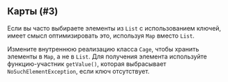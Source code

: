 ## Карты (#3)

Если вы часто выбираете элементы из `List` с использованием ключей, имеет смысл
оптимизировать это, используя `Map` вместо `List`.

Измените внутреннюю реализацию класса `Cage`, чтобы хранить элементы в
`Map`, а не в `List`. Для получения элемента используйте функцию-участник `getValue()`, которая выбрасывает `NoSuchElementException`, если ключ отсутствует.